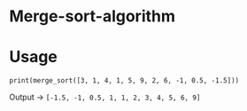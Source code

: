 # Merge-sort-algorithm
# Usage
`print(merge_sort([3, 1, 4, 1, 5, 9, 2, 6, -1, 0.5, -1.5]))`

Output -> `[-1.5, -1, 0.5, 1, 1, 2, 3, 4, 5, 6, 9]`
